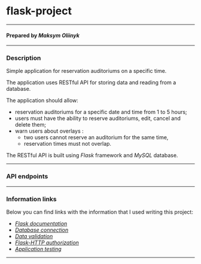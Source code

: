 # flask-project
***
#### Prepared by *Maksym Oliinyk*
***
### Description
Simple application for reservation auditoriums on a specific time.

The application uses RESTful API for storing data and reading from a database.

The application should allow:
* reservation auditoriums for a specific date and time from 1 to 5 hours;
* users must have the ability to reserve auditoriums, edit, cancel and
  delete them;
* warn users about overlays :
  * two users cannot reserve an auditorium for the same time,
  * reservation times must not overlap.

The RESTful API is built using _Flask_ framework and _MySQL_ database.
***
### API endpoints
***
### Information links
Below you can find links with the information that I used writing this project:

* [_Flask documentation_](https://flask.palletsprojects.com/en/2.1.x/)
* [_Database connection_](https://www.sqlalchemy.org/)
* [_Data validation_](https://marshmallow.readthedocs.io/en/stable/)
* [_Flask-HTTP authorization_](https://flask-httpauth.readthedocs.io/en/latest/#basic-authentication-examples)
* [_Application testing_](https://docs.python.org/3/library/unittest.html)
***